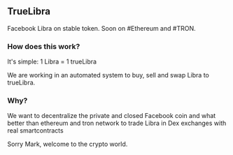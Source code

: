 ## TrueLibra

Facebook Libra on stable token. Soon on #Ethereum and #TRON.

### How does this work?

It's simple: 1 Libra = 1 trueLibra

We are working in an automated system to buy, sell and swap Libra to trueLibra.


### Why?

We want to decentralize the private and closed Facebook coin and what better than ethereum and tron network to trade Libra in Dex exchanges with real smartcontracts

Sorry Mark, welcome to the crypto world.


